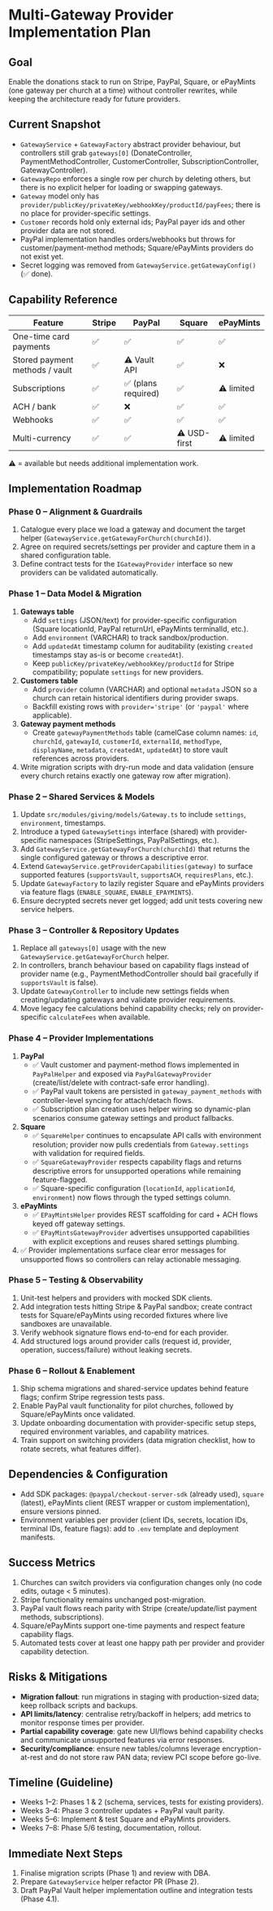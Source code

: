 # Multi-Gateway Provider Implementation Plan

## Goal
Enable the donations stack to run on Stripe, PayPal, Square, or ePayMints (one gateway per church at a time) without controller rewrites, while keeping the architecture ready for future providers.

## Current Snapshot
- `GatewayService` + `GatewayFactory` abstract provider behaviour, but controllers still grab `gateways[0]` (DonateController, PaymentMethodController, CustomerController, SubscriptionController, GatewayController).
- `GatewayRepo` enforces a single row per church by deleting others, but there is no explicit helper for loading or swapping gateways.
- `Gateway` model only has `provider/publicKey/privateKey/webhookKey/productId/payFees`; there is no place for provider-specific settings.
- `Customer` records hold only external ids; PayPal payer ids and other provider data are not stored.
- PayPal implementation handles orders/webhooks but throws for customer/payment-method methods; Square/ePayMints providers do not exist yet.
- Secret logging was removed from `GatewayService.getGatewayConfig()` (✅ done).

## Capability Reference
| Feature | Stripe | PayPal | Square | ePayMints |
|---------|--------|--------|--------|-----------|
| One-time card payments | ✅ | ✅ | ✅ | ✅ |
| Stored payment methods / vault | ✅ | ⚠️ Vault API | ✅ | ❌ |
| Subscriptions | ✅ | ✅ (plans required) | ✅ | ⚠️ limited |
| ACH / bank | ✅ | ❌ | ✅ | ✅ |
| Webhooks | ✅ | ✅ | ✅ | ✅ |
| Multi-currency | ✅ | ✅ | ⚠️ USD-first | ⚠️ limited |

⚠️ = available but needs additional implementation work.

## Implementation Roadmap

### Phase 0 – Alignment & Guardrails
1. Catalogue every place we load a gateway and document the target helper (`GatewayService.getGatewayForChurch(churchId)`).
2. Agree on required secrets/settings per provider and capture them in a shared configuration table.
3. Define contract tests for the `IGatewayProvider` interface so new providers can be validated automatically.

### Phase 1 – Data Model & Migration
1. **Gateways table**
   - Add `settings` (JSON/text) for provider-specific configuration (Square locationId, PayPal returnUrl, ePayMints terminalId, etc.).
   - Add `environment` (VARCHAR) to track sandbox/production.
   - Add `updatedAt` timestamp column for auditability (existing `created` timestamps stay as-is or become `createdAt`).
   - Keep `publicKey/privateKey/webhookKey/productId` for Stripe compatibility; populate `settings` for new providers.
2. **Customers table**
   - Add `provider` column (VARCHAR) and optional `metadata` JSON so a church can retain historical identifiers during provider swaps.
   - Backfill existing rows with `provider='stripe'` (or `'paypal'` where applicable).
3. **Gateway payment methods**
   - Create `gatewayPaymentMethods` table (camelCase column names: `id`, `churchId`, `gatewayId`, `customerId`, `externalId`, `methodType`, `displayName`, `metadata`, `createdAt`, `updatedAt`) to store vault references across providers.
4. Write migration scripts with dry-run mode and data validation (ensure every church retains exactly one gateway row after migration).

### Phase 2 – Shared Services & Models
1. Update `src/modules/giving/models/Gateway.ts` to include `settings`, `environment`, timestamps.
2. Introduce a typed `GatewaySettings` interface (shared) with provider-specific namespaces (StripeSettings, PayPalSettings, etc.).
3. Add `GatewayService.getGatewayForChurch(churchId)` that returns the single configured gateway or throws a descriptive error.
4. Extend `GatewayService.getProviderCapabilities(gateway)` to surface supported features (`supportsVault`, `supportsACH`, `requiresPlans`, etc.).
5. Update `GatewayFactory` to lazily register Square and ePayMints providers via feature flags (`ENABLE_SQUARE`, `ENABLE_EPAYMINTS`).
6. Ensure decrypted secrets never get logged; add unit tests covering new service helpers.

### Phase 3 – Controller & Repository Updates
1. Replace all `gateways[0]` usage with the new `GatewayService.getGatewayForChurch` helper.
2. In controllers, branch behaviour based on capability flags instead of provider name (e.g., PaymentMethodController should bail gracefully if `supportsVault` is false).
3. Update `GatewayController` to include new settings fields when creating/updating gateways and validate provider requirements.
4. Move legacy fee calculations behind capability checks; rely on provider-specific `calculateFees` when available.

### Phase 4 – Provider Implementations
1. **PayPal**
   - ✅ Vault customer and payment-method flows implemented in `PayPalHelper` and exposed via `PayPalGatewayProvider` (create/list/delete with contract-safe error handling).
   - ✅ PayPal vault tokens are persisted in `gateway_payment_methods` with controller-level syncing for attach/detach flows.
   - ✅ Subscription plan creation uses helper wiring so dynamic-plan scenarios consume gateway settings and product fallbacks.
2. **Square**
   - ✅ `SquareHelper` continues to encapsulate API calls with environment resolution; provider now pulls credentials from `Gateway.settings` with validation for required fields.
   - ✅ `SquareGatewayProvider` respects capability flags and returns descriptive errors for unsupported operations while remaining feature-flagged.
   - ✅ Square-specific configuration (`locationId`, `applicationId`, `environment`) now flows through the typed settings column.
3. **ePayMints**
   - ✅ `EPayMintsHelper` provides REST scaffolding for card + ACH flows keyed off gateway settings.
   - ✅ `EPayMintsGatewayProvider` advertises unsupported capabilities with explicit exceptions and reuses shared settings plumbing.
4. ✅ Provider implementations surface clear error messages for unsupported flows so controllers can relay actionable messaging.

### Phase 5 – Testing & Observability
1. Unit-test helpers and providers with mocked SDK clients.
2. Add integration tests hitting Stripe & PayPal sandbox; create contract tests for Square/ePayMints using recorded fixtures where live sandboxes are unavailable.
3. Verify webhook signature flows end-to-end for each provider.
4. Add structured logs around provider calls (request id, provider, operation, success/failure) without leaking secrets.

### Phase 6 – Rollout & Enablement
1. Ship schema migrations and shared-service updates behind feature flags; confirm Stripe regression tests pass.
2. Enable PayPal vault functionality for pilot churches, followed by Square/ePayMints once validated.
3. Update onboarding documentation with provider-specific setup steps, required environment variables, and capability matrices.
4. Train support on switching providers (data migration checklist, how to rotate secrets, what features differ).

## Dependencies & Configuration
- Add SDK packages: `@paypal/checkout-server-sdk` (already used), `square` (latest), ePayMints client (REST wrapper or custom implementation), ensure versions pinned.
- Environment variables per provider (client IDs, secrets, location IDs, terminal IDs, feature flags): add to `.env` template and deployment manifests.

## Success Metrics
1. Churches can switch providers via configuration changes only (no code edits, outage < 5 minutes).
2. Stripe functionality remains unchanged post-migration.
3. PayPal vault flows reach parity with Stripe (create/update/list payment methods, subscriptions).
4. Square/ePayMints support one-time payments and respect feature capability flags.
5. Automated tests cover at least one happy path per provider and provider capability detection.

## Risks & Mitigations
- **Migration fallout**: run migrations in staging with production-sized data; keep rollback scripts and backups.
- **API limits/latency**: centralise retry/backoff in helpers; add metrics to monitor response times per provider.
- **Partial capability coverage**: gate new UI/flows behind capability checks and communicate unsupported features via error responses.
- **Security/compliance**: ensure new tables/columns leverage encryption-at-rest and do not store raw PAN data; review PCI scope before go-live.

## Timeline (Guideline)
- Weeks 1–2: Phases 1 & 2 (schema, services, tests for existing providers).
- Weeks 3–4: Phase 3 controller updates + PayPal vault parity.
- Weeks 5–6: Implement & test Square and ePayMints providers.
- Weeks 7–8: Phase 5/6 testing, documentation, rollout.

## Immediate Next Steps
1. Finalise migration scripts (Phase 1) and review with DBA.
2. Prepare `GatewayService` helper refactor PR (Phase 2).
3. Draft PayPal Vault helper implementation outline and integration tests (Phase 4.1).
